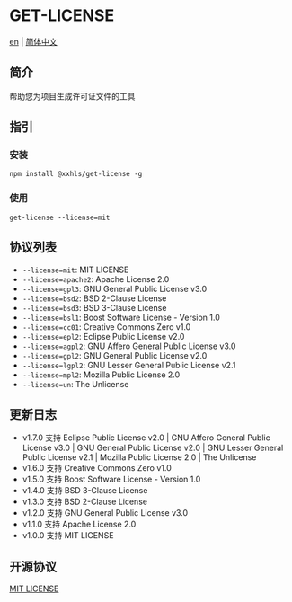 # GET-LICENSE

[en](./README.md) | [简体中文](./README-zh.md)

## 简介

帮助您为项目生成许可证文件的工具

## 指引

### 安装

```shell
npm install @xxhls/get-license -g
```

### 使用

```shell
get-license --license=mit
```

## 协议列表

- `--license=mit`: MIT LICENSE
- `--license=apache2`: Apache License 2.0
- `--license=gpl3`: GNU General Public License v3.0
- `--license=bsd2`: BSD 2-Clause License
- `--license=bsd3`: BSD 3-Clause License
- `--license=bsl1`: Boost Software License - Version 1.0
- `--license=cc01`: Creative Commons Zero v1.0
- `--license=epl2`: Eclipse Public License v2.0
- `--license=agpl2`: GNU Affero General Public License v3.0
- `--license=gpl2`: GNU General Public License v2.0
- `--license=lgpl2`: GNU Lesser General Public License v2.1
- `--license=mpl2`: Mozilla Public License 2.0
- `--license=un`: The Unlicense

## 更新日志

- v1.7.0 支持 Eclipse Public License v2.0 | GNU Affero General Public License v3.0 | GNU General Public License v2.0 | GNU Lesser General Public License v2.1 | Mozilla Public License 2.0 | The Unlicense
- v1.6.0 支持 Creative Commons Zero v1.0
- v1.5.0 支持 Boost Software License - Version 1.0
- v1.4.0 支持 BSD 3-Clause License
- v1.3.0 支持 BSD 2-Clause License
- v1.2.0 支持 GNU General Public License v3.0
- v1.1.0 支持 Apache License 2.0
- v1.0.0 支持 MIT LICENSE

## 开源协议

[MIT LICENSE](https://mit-license.org/)
